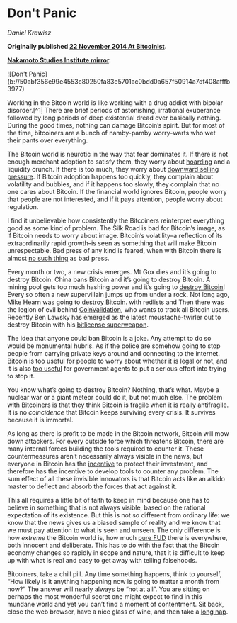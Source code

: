 # Don't Panic

_Daniel Krawisz_

**Originally published [22 November 2014 At Bitcoinist](https://bitcoinist.com/bitcoiners-stop-worrying-about-everything-2/).**

**[Nakamoto Studies Institute mirror](https://nakamotostudies.org/literature/dont-panic/).**

<div class="my-4 text-center">![Don't Panic](b://50abf356e99e4553c80250fa83e5701ac0bdd0a657f50914a7df408afffb3977)</div>



Working in the Bitcoin world is like working with a drug addict with bipolar disorder.[^1] There are brief periods of astonishing, irrational exuberance followed by long periods of deep existential dread over basically nothing. During the good times, nothing can damage Bitcoin’s spirit. But for most of the time, bitcoiners are a bunch of namby-pamby worry-warts who wet their pants over everything.

The Bitcoin world is neurotic in the way that fear dominates it. If there is not enough merchant adoption to satisfy them, they worry about [hoarding](https://github.com/TheDaleks/ContentDK/blob/master/Markdowns/2014-02-14-im-hoarding-bitcoins-and-no-you-cant-have-any.md) and a liquidity crunch. If there is too much, they worry about [downward selling pressure](http://bitcoinist.net/the-merchant-adoptocalypse/). If Bitcoin adoption happens too quickly, they complain about volatility and bubbles, and if it happens too slowly, they complain that no one cares about Bitcoin. If the financial world ignores Bitcoin, people worry that people are not interested, and if it pays attention, people worry about regulation.

I find it unbelievable how consistently the Bitcoiners reinterpret everything good as some kind of problem. The Silk Road is bad for Bitcoin’s image, as if Bitcoin needs to worry about image. Bitcoin’s volatility–a reflection of its extraordinarily rapid growth–is seen as something that will make Bitcoin unrespectable. Bad press of any kind is feared, when with Bitcoin there is almost [no such thing](https://github.com/TheDaleks/ContentDK/blob/master/Markdowns/2014-02-25-bitcoin-has-no-image-problem.md) as bad press.

Every month or two, a new crisis emerges. Mt Gox dies and it’s going to destroy Bitcoin. China bans Bitcoin and it’s going to destroy Bitcoin. A mining pool gets too much hashing power and it’s going to [destroy Bitcoin](http://bitcoinist.net/the-centralization-of-mining-pools/)! Every so often a new supervillain jumps up from under a rock. Not long ago, Mike Hearn was going to [destroy Bitcoin](https://bitcointalk.org/index.php?topic=333824.0). with redlists and Then there was the legion of evil behind [CoinValidation](http://coinvalidation.com/), who wants to track all Bitcoin users. Recently Ben Lawsky has emerged as the latest moustache-twirler out to destroy Bitcoin with his [bitlicense superweapon](http://www.dfs.ny.gov/about/press2014/pr1407171-vc.pdf).

The idea that anyone could ban Bitcoin is a joke. Any attempt to do so would be monumental hubris. As if the police are somehow going to stop people from carrying private keys around and connecting to the internet. Bitcoin is too useful for people to worry about whether it is legal or not, and it is also [too useful](https://github.com/TheDaleks/ContentDK/blob/master/Markdowns/2014-06-29-bitcoins-shroud-of-subtlety-and-allure.md) for government agents to put a serious effort into trying to stop it.

You know what’s going to destroy Bitcoin? Nothing, that’s what. Maybe a nuclear war or a giant meteor could do it, but not much else. The problem with Bitcoiners is that they think Bitcoin is fragile when it is really antifragile. It is no _coincidence_ that Bitcoin keeps surviving every crisis. It survives because it is immortal.

As long as there is profit to be made in the Bitcoin network, Bitcoin will mow down attackers. For every outside force which threatens Bitcoin, there are many internal forces building the tools required to counter it. These countermeasures aren’t necessarily always visible in the news, but everyone in Bitcoin has the [incentive](https://github.com/TheDaleks/ContentDK/blob/master/Markdowns/2014-05-16-the-correct-strategy-of-bitcoin-entrepreneurship.md) to protect their investment, and therefore has the incentive to develop tools to counter any problem. The sum effect of all these invisible innovators is that Bitcoin acts like an aikido master to deflect and absorb the forces that act against it.

This all requires a little bit of faith to keep in mind because one has to believe in something that is not always visible, based on the rational expectation of its existence. But this is not so different from ordinary life: we know that the news gives us a biased sample of reality and we know that we must pay attention to what is seen and unseen. The only difference is how _extreme_ the Bitcoin world is, how much [pure FUD](https://nakamotoinstitute.org/mempool/everyones-a-scammer/) there is everywhere, both innocent and deliberate. This has to do with the fact that the Bitcoin economy changes so rapidly in scope and nature, that it is difficult to keep up with what is real and easy to get away with telling falsehoods.

Bitcoiners, take a chill pill. Any time something happens, think to yourself, “How likely is it anything happening now is going to matter a month from now?” The answer will nearly always be “not at all”. You are sitting on perhaps the most wonderful secret one might expect to find in this mundane world and yet you can’t find a moment of contentment. Sit back, close the web browser, have a nice glass of wine, and then take a [long nap](http://bitcoinist.net/just-shut-up-and-get-rich/).
